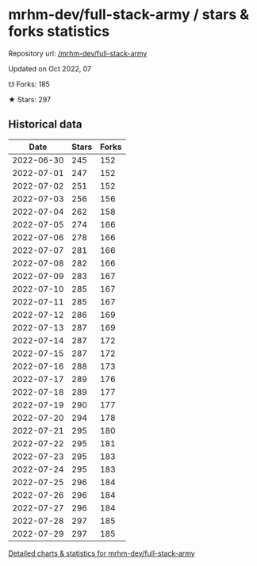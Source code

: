 # mrhm-dev/full-stack-army / stars & forks statistics

Repository url: [/mrhm-dev/full-stack-army](https://github.com/mrhm-dev/full-stack-army)

Updated on Oct 2022, 07

☋ Forks: 185

★ Stars: 297

## Historical data
| Date | Stars | Forks |
|------|-------|-------|
| 2022-06-30 | 245 | 152 | 
| 2022-07-01 | 247 | 152 | 
| 2022-07-02 | 251 | 152 | 
| 2022-07-03 | 256 | 156 | 
| 2022-07-04 | 262 | 158 | 
| 2022-07-05 | 274 | 166 | 
| 2022-07-06 | 278 | 166 | 
| 2022-07-07 | 281 | 166 | 
| 2022-07-08 | 282 | 166 | 
| 2022-07-09 | 283 | 167 | 
| 2022-07-10 | 285 | 167 | 
| 2022-07-11 | 285 | 167 | 
| 2022-07-12 | 286 | 169 | 
| 2022-07-13 | 287 | 169 | 
| 2022-07-14 | 287 | 172 | 
| 2022-07-15 | 287 | 172 | 
| 2022-07-16 | 288 | 173 | 
| 2022-07-17 | 289 | 176 | 
| 2022-07-18 | 289 | 177 | 
| 2022-07-19 | 290 | 177 | 
| 2022-07-20 | 294 | 178 | 
| 2022-07-21 | 295 | 180 | 
| 2022-07-22 | 295 | 181 | 
| 2022-07-23 | 295 | 183 | 
| 2022-07-24 | 295 | 183 | 
| 2022-07-25 | 296 | 184 | 
| 2022-07-26 | 296 | 184 | 
| 2022-07-27 | 296 | 184 | 
| 2022-07-28 | 297 | 185 | 
| 2022-07-29 | 297 | 185 | 


[Detailed charts & statistics for mrhm-dev/full-stack-army](https://reviewgithub.com/rep/mrhm-dev/full-stack-army)
